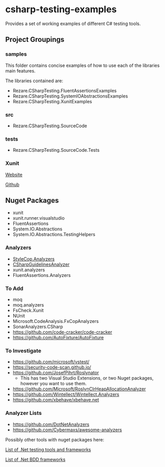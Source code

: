 # csharp-testing-examples
Provides a set of working examples of different C# testing tools.

## Project Groupings

### samples
This folder contains concise examples of how to use each of the libraries main features.

The libraries contained are:
 
   - Rezare.CSharpTesting.FluentAssertionsExamples
   - Rezare.CSharpTesting.SystemIOAbstractionsExamples
   - Rezare.CSharpTesting.XunitExamples
   

### src
   - Rezare.CSharpTesting.SourceCode

### tests
   - Rezare.CSharpTesting.SourceCode.Tests

### Xunit

[Website](https://xunit.github.io/)

[Github](https://github.com/xunit/xunit)

   

## Nuget Packages

 - xunit 
 - xunit.runner.visualstudio
 - FluentAssertions
 - System.IO.Abstractions
 - System.IO.Abstractions.TestingHelpers
 
### Analyzers

 - [StyleCop.Analyzers](https://github.com/DotNetAnalyzers/StyleCopAnalyzers)
 - [CSharpGuidelinesAnalyzer](https://csharpcodingguidelines.com)
 - xunit.analyzers
 - FluentAssertions.Analyzers

### To Add

 - moq
 - moq.analyzers
 - FsCheck.Xunit
 - NUnit
 - Microsoft.CodeAnalysis.FxCopAnalyzers
 - SonarAnalyzers.CSharp
 - https://github.com/code-cracker/code-cracker
 - https://github.com/AutoFixture/AutoFixture

### To Investigate

 - https://github.com/microsoft/vstest/
 - https://security-code-scan.github.io/
 - https://github.com/JosefPihrt/Roslynator
   - This has two Visual Studio Extensions, or two Nuget packages, however you want to use them.
 - https://github.com/Microsoft/RoslynClrHeapAllocationAnalyzer
 - https://github.com/Wintellect/Wintellect.Analyzers
 - https://github.com/xbehave/xbehave.net
 
### Analyzer Lists
 - https://github.com/DotNetAnalyzers
 - https://github.com/Cybermaxs/awesome-analyzers
 
 
Possibly other tools with nuget packages here:

[List of .Net testing tools and frameworks](https://github.com/dariusz-wozniak/List-of-Testing-Tools-and-Frameworks-for-.NET/blob/master/README.md ".Net Testing List")

[List of .Net BDD frameworks](https://conductofcode.io/post/bdd-frameworks-for-dotnet-csharp/)
